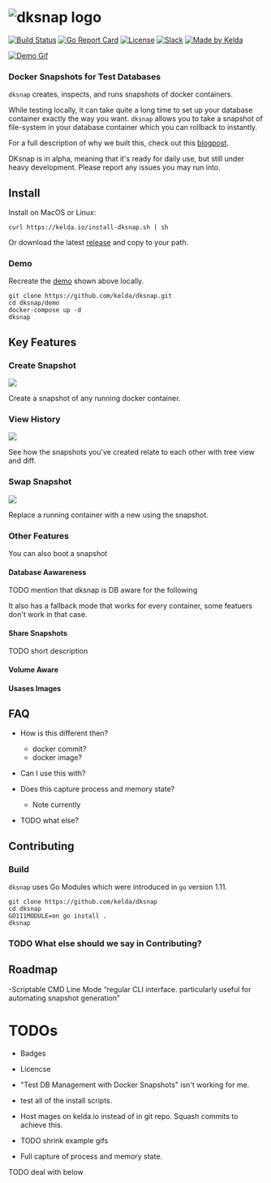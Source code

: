 # ![dksnap logo](https://kelda.io/img/dksnap/dksnap-logo.svg)
[![Build Status](https://travis-ci.org/kelda/dksnap.svg?branch=master)](https://travis-ci.org/kelda/dksnap)
[![Go Report Card](https://goreportcard.com/badge/github.com/kelda/dksnap)](https://goreportcard.com/report/github.com/kelda/dksnap)
[![License](https://img.shields.io/badge/License-Apache%202.0-blue.svg)](LICENSE)
[![Slack](https://kelda.io/img/dksnap/slack-badge.svg)](http://slack.kelda.io)
[![Made by Kelda](https://kelda.io/img/dksnap/love-badge.svg)](https://kelda.io)

[![Demo Gif](https://kelda.io/img/dksnap/create-snapshot.gif)](https://youtu.be/7Aaf5VCldLg)

### Docker Snapshots for Test Databases

`dksnap` creates, inspects, and runs snapshots of docker containers.

While testing locally, it can take quite a long time to set up your database
container exactly the way you want.  `dksnap` allows you to take a snapshot of
file-system in your database container which you can rollback to instantly.

For a full description of why we built this, check out this
[blogpost](https://kelda.io/todo).

DKsnap is in alpha, meaning that it's ready for daily use, but still under
heavy development.  Please report any issues you may run into.

## Install
Install on MacOS or Linux:

```
curl https://kelda.io/install-dksnap.sh | sh
```

Or download the latest [release](https://github.com/kelda/dksnap/releases) and
copy to your path.

### Demo
Recreate the [demo](https://youtu.be/7Aaf5VCldLg) shown above locally.

```
git clone https://github.com/kelda/dksnap.git
cd dksnap/demo
docker-compose up -d
dksnap
```

## Key Features

### Create Snapshot
![](https://kelda.io/img/dksnap/create-snapshot.gif)

Create a snapshot of any running docker container.

### View History
![](https://kelda.io/img/dksnap/view-history.gif)

See how the snapshots you've created relate to each other with tree view and
diff.

### Swap Snapshot
![](https://kelda.io/img/dksnap/swap-snapshot.gif)

Replace a running container with a new using the snapshot.

### Other Features

You can also boot a snapshot

#### Database Aawareness
TODO mention that dksnap is DB aware for the following

It also has a fallback mode that works for every container, 
some featuers don't work in that case.

#### Share Snapshots
TODO short description

#### Volume Aware

#### Usases Images

## FAQ

- How is this different then?
    - docker commit?
    - docker image?

- Can I use this with?

- Does this capture process and memory state?
    - Note currently


- TODO what else?


## Contributing

### Build

`dksnap` uses Go Modules which were introduced in `go` version 1.11.

```
git clone https://github.com/kelda/dksnap
cd dksnap
GO111MODULE=on go install .
dksnap
```

### TODO What else should we say in Contributing?

## Roadmap



-Scriptable CMD Line Mode
“regular CLI interface. particularly useful for automating snapshot generation”

# TODOs
- Badges
- Licencse
- "Test DB Management with Docker Snapshots" isn't working for me.
- test all of the install scripts.
- Host mages on kelda.io instead of in git repo.  Squash commits to achieve this.
- TODO shrink example gifs

- Full capture of process and memory state.

TODO deal with below
